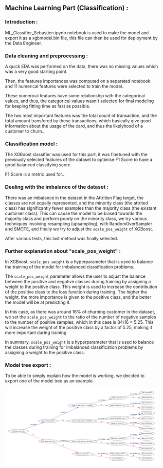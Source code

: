 ## Machine Learning Part (Classification) :

### Introduction :

ML_Classifier_Sebastien.ipynb notebook is used to make the model and export it as a xgbmodel.bin file, this file can then be used for deployment by the Data Engineer.

### Data cleaning and preprocessing :

A quick EDA was performed on the data, there was no missing values which was a very good starting point.

Then, the features importances was computed on a separated notebook and 11 numerical features were selected to train the model.

These numerical features have some relationship with the categorical values, and thus, the categorical values wasn't selected for final modeling for keeping fitting time as fast as possible.

The two most important features was the total count of transaction, and the total amount transfered by these transactions, which basically give good information about the usage of the card, and thus the likelyhood of a customer to churn...

### Classification model :

The XGBoost classifier was used for this part, it was finetuned with the previously selected features of the dataset to optimise F1 Score to have a good balanced classifying score.

F1 Score is a metric used for...



### Dealing with the imbalance of the dataset :

There was an imbalance in the dataset in the Attrition Flag target, the classes are not equally represented, and the minority class (the attrited class) has significantly fewer examples than the majority class (the existant customer class). This can cause the model to be biased towards the majority class and perform poorly on the minority class, we try various techniques involving resampling (upsampling), with RandomOverSampler and SMOTE, and finally we try to adjust the `scale_pos_weight` of XGBoost. 

After various tests, this last method was finally selected.

### Further explanation about "scale_pos_weight" :

In XGBoost, `scale_pos_weight` is a hyperparameter that is used to balance the training of the model for imbalanced classification problems.

The `scale_pos_weight` parameter allows the user to adjust the balance between the positive and negative classes during training by assigning a weight to the positive class. This weight is used to increase the contribution of the positive class to the loss function during training. The higher the weight, the more importance is given to the positive class, and the better the model will be at predicting it.

In this case, as there was around 16% of churning customer in the dataset, we set the `scale_pos_weight` to the ratio of the number of negative samples to the number of positive samples, which in this case is 84/16 = 5.25. This will increase the weight of the positive class by a factor of 5.25, making it more important during training.

In summary, `scale_pos_weight` is a hyperparameter that is used to balance the classes during training for imbalanced classification problems by assigning a weight to the positive class.

### Model tree export :

To be able to simply explain how the model is working, we decided to export one of the model tree as an example.

![xgb_tree.png](./visuals/xgb_tree.png)
